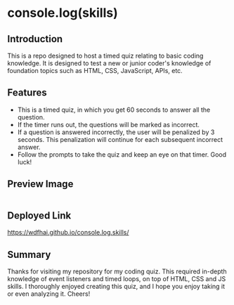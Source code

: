 # console.log(skills)

## Introduction

This is a repo designed to host a timed quiz relating to basic coding knowledge. It is designed to test a new or junior coder's knowledge of foundation topics such as HTML, CSS, JavaScript, APIs, etc.

## Features

- This is a timed quiz, in which you get 60 seconds to answer all the question.
- If the timer runs out, the questions will be marked as incorrect.
- If a question is answered incorrectly, the user will be penalized by 3 seconds. This penalization will continue for each subsequent incorrect answer.
- Follow the prompts to take the quiz and keep an eye on that timer. Good luck!

## Preview Image

<img src=''>

## Deployed Link

https://wdfhai.github.io/console.log.skills/

## Summary

Thanks for visiting my repository for my coding quiz. This required in-depth knowledge of event listeners and timed loops, on top of HTML, CSS and JS skills. I thoroughly enjoyed creating this quiz, and I hope you enjoy taking it or even analyzing it. Cheers!
